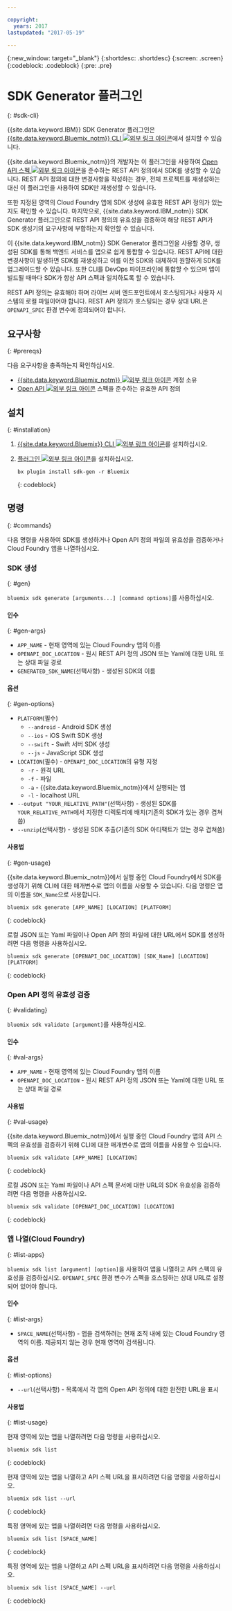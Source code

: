 ```yaml
---

copyright:
  years: 2017
lastupdated: "2017-05-19"

---
```

{:new_window: target="_blank"}
{:shortdesc: .shortdesc}
{:screen: .screen}
{:codeblock: .codeblock}
{:pre: .pre}

# SDK Generator 플러그인
{: #sdk-cli}

{{site.data.keyword.IBM}} SDK Generator 플러그인은 [{{site.data.keyword.Bluemix_notm}} CLI ![외부 링크 아이콘](../icons/launch-glyph.svg "외부 링크 아이콘")](/docs/cli/reference/bluemix_cli/index.html)에서 설치할 수 있습니다. 

{{site.data.keyword.Bluemix_notm}}의 개발자는 이 플러그인을 사용하여 [Open API 스펙 ![외부 링크 아이콘](../icons/launch-glyph.svg "외부 링크 아이콘")](https://www.openapis.org/)을 준수하는 REST API 정의에서 SDK를 생성할 수 있습니다. REST API 정의에 대한 변경사항을 작성하는 경우, 전체 프로젝트를 재생성하는 대신 이 플러그인을 사용하여 SDK만 재생성할 수 있습니다. 

또한 지정된 영역의 Cloud Foundry 앱에 SDK 생성에 유효한 REST API 정의가 있는지도 확인할 수 있습니다. 마지막으로, {{site.data.keyword.IBM_notm}} SDK Generator 플러그인으로 REST API 정의의 유효성을 검증하여 해당 REST API가 SDK 생성기의 요구사항에 부합하는지 확인할 수 있습니다. 

이 {{site.data.keyword.IBM_notm}} SDK Generator 플러그인을 사용할 경우, 생성된 SDK를 통해 백엔드 서비스를 앱으로 쉽게 통합할 수 있습니다. REST API에 대한 변경사항이 발생하면 SDK를 재생성하고 이를 이전 SDK와 대체하여 원할하게 SDK를 업그레이드할 수 있습니다. 또한 CLI를 DevOps 파이프라인에 통합할 수 있으며 앱이 빌드될 때마다 SDK가 항상 API 스펙과 일치하도록 할 수 있습니다. 

REST API 정의는 유효해야 하며 라이브 서버 엔드포인트에서 호스팅되거나 사용자 시스템의 로컬 파일이어야 합니다. REST API 정의가 호스팅되는 경우 상대 URL은 `OPENAPI_SPEC` 환경 변수에 정의되어야 합니다. 


## 요구사항
{: #prereqs}

다음 요구사항을 충족하는지 확인하십시오. 

* [{{site.data.keyword.Bluemix_notm}} ![외부 링크 아이콘](../icons/launch-glyph.svg "외부 링크 아이콘")](http://bluemix.net) 계정 소유
* [Open API ![외부 링크 아이콘](../icons/launch-glyph.svg "외부 링크 아이콘")](https://www.openapis.org/) 스펙을 준수하는 유효한 API 정의


## 설치
{: #installation}

1. [{{site.data.keyword.Bluemix}} CLI ![외부 링크 아이콘](../icons/launch-glyph.svg "외부 링크 아이콘")](http://clis.ng.bluemix.net/ui/home.html)를 설치하십시오.

2. [플러그인 ![외부 링크 아이콘](../icons/launch-glyph.svg "외부 링크 아이콘")](/docs/cli/reference/bluemix_cli/index.html#install_plug-in)을 설치하십시오. 

	```
	bx plugin install sdk-gen -r Bluemix
	```
	{: codeblock}


## 명령
{: #commands}

다음 명령을 사용하여 SDK를 생성하거나 Open API 정의 파일의 유효성을 검증하거나 Cloud Foundry 앱을 나열하십시오. 


### SDK 생성
{: #gen}

`bluemix sdk generate [arguments...] [command options]`를 사용하십시오.


#### 인수
{: #gen-args}

* `APP_NAME` - 현재 영역에 있는 Cloud Foundry 앱의 이름
* `OPENAPI_DOC_LOCATION` - 원시 REST API 정의 JSON 또는 Yaml에 대한 URL 또는 상대 파일 경로
* `GENERATED_SDK_NAME`(선택사항) - 생성된 SDK의 이름


#### 옵션
{: #gen-options}

* `PLATFORM`(필수)
   * `--android` - Android SDK 생성
   * `--ios` - iOS Swift SDK 생성
   * `--swift` - Swift 서버 SDK 생성
   * `--js` - JavaScript SDK 생성
* `LOCATION`(필수) - `OPENAPI_DOC_LOCATION`의 유형 지정
   * `-r` - 원격 URL
   * `-f` - 파일
   * `-a` - {{site.data.keyword.Bluemix_notm}}에서 실행되는 앱
   * `-l` - localhost URL
* `--output "YOUR_RELATIVE_PATH"`(선택사항) - 생성된 SDK를 `YOUR_RELATIVE_PATH`에서 지정한 디렉토리에 배치(기존의 SDK가 있는 경우 겹쳐씀)
* `--unzip`(선택사항) - 생성된 SDK 추출(기존의 SDK 아티팩트가 있는 경우 겹쳐씀)


#### 사용법
{: #gen-usage}

{{site.data.keyword.Bluemix_notm}}에서 실행 중인 Cloud Foundry에서 SDK를 생성하기 위해 CLI에 대한 매개변수로 앱의 이름을 사용할 수 있습니다. 다음 명령은 앱의 이름을 `SDK_Name`으로 사용합니다. 

```
bluemix sdk generate [APP_NAME] [LOCATION] [PLATFORM]
```
{: codeblock}

로컬 JSON 또는 Yaml 파일이나 Open API 정의 파일에 대한 URL에서 SDK를 생성하려면 다음 명령을 사용하십시오. 

```
bluemix sdk generate [OPENAPI_DOC_LOCATION] [SDK_Name] [LOCATION] [PLATFORM]
```
{: codeblock}


### Open API 정의 유효성 검증
{: #validating}

`bluemix sdk validate [argument]`를 사용하십시오. 


#### 인수
{: #val-args}

* `APP_NAME` - 현재 영역에 있는 Cloud Foundry 앱의 이름
* `OPENAPI_DOC_LOCATION` - 원시 REST API 정의 JSON 또는 Yaml에 대한 URL 또는 상대 파일 경로


#### 사용법
{: #val-usage}

{{site.data.keyword.Bluemix_notm}}에서 실행 중인 Cloud Foundry 앱의 API 스펙의 유효성을 검증하기 위해 CLI에 대한 매개변수로 앱의 이름을 사용할 수 있습니다. 

```
bluemix sdk validate [APP_NAME] [LOCATION]
```
{: codeblock}

로컬 JSON 또는 Yaml 파일이나 API 스펙 문서에 대한 URL의 SDK 유효성을 검증하려면 다음 명령을 사용하십시오. 

```
bluemix sdk validate [OPENAPI_DOC_LOCATION] [LOCATION]
```
{: codeblock}



### 앱 나열(Cloud Foundry)
{: #list-apps}

`bluemix sdk list [argument] [option]`을 사용하여 앱을 나열하고 API 스펙의 유효성을 검증하십시오. `OPENAPI_SPEC` 환경 변수가 스펙을 호스팅하는 상대 URL로 설정되어 있어야 합니다. 


#### 인수
{: #list-args}

* `SPACE_NAME`(선택사항) - 앱을 검색하려는 현재 조직 내에 있는 Cloud Foundry 영역의 이름. 제공되지 않는 경우 현재 영역이 검색됩니다. 


#### 옵션
{: #list-options}

* `--url`(선택사항) - 목록에서 각 앱의 Open API 정의에 대한 완전한 URL을 표시


#### 사용법
{: #list-usage}

현재 영역에 있는 앱을 나열하려면 다음 명령을 사용하십시오. 

```
bluemix sdk list
```
{: codeblock}

현재 영역에 있는 앱을 나열하고 API 스펙 URL을 표시하려면 다음 명령을 사용하십시오. 

```
bluemix sdk list --url
```
{: codeblock}

특정 영역에 있는 앱을 나열하려면 다음 명령을 사용하십시오. 

```
bluemix sdk list [SPACE_NAME]
```
{: codeblock}

특정 영역에 있는 앱을 나열하고 API 스펙 URL을 표시하려면 다음 명령을 사용하십시오. 

```
bluemix sdk list [SPACE_NAME] --url
```
{: codeblock}
